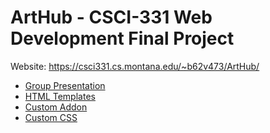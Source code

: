 # ArtHub - CSCI-331 Web Development Final Project

Website: https://csci331.cs.montana.edu/~b62v473/ArtHub/

- [Group Presentation](CSCI-331%20Presentation.pdf)
- [HTML Templates](system/user/templates/art_hub)
- [Custom Addon](system/user/addons/art_hub)
- [Custom CSS](themes/user/assets-src/styles)
